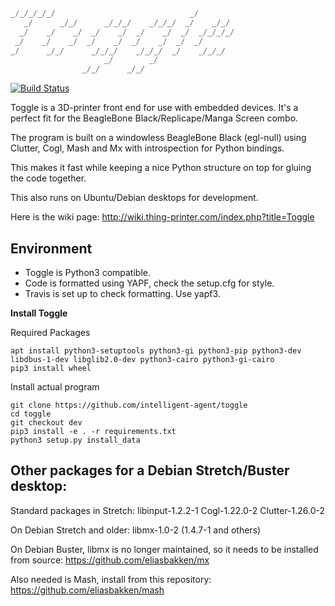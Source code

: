 ```python
_/_/_/_/_/                              _/
   _/      _/_/      _/_/_/    _/_/_/  _/    _/_/
  _/    _/    _/  _/    _/  _/    _/  _/  _/_/_/_/
 _/    _/    _/  _/    _/  _/    _/  _/  _/
_/      _/_/      _/_/_/    _/_/_/  _/    _/_/_/
                     _/        _/
                _/_/      _/_/
```

[![Build Status](https://travis-ci.org/intelligent-agent/toggle.svg?branch=dev)](https://travis-ci.org/intelligent-agent/toggle)

Toggle is a 3D-printer front end for use with embedded devices.
It's a perfect fit for the BeagleBone Black/Replicape/Manga Screen combo.

The program is built on a windowless BeagleBone Black (egl-null) using Clutter,
Cogl, Mash and Mx with introspection for Python bindings.

This makes it fast while keeping a nice Python structure on top for gluing the
code together.

This also runs on Ubuntu/Debian desktops for development.

Here is the wiki page: http://wiki.thing-printer.com/index.php?title=Toggle

## Environment

- Toggle is Python3 compatible.
- Code is formatted using YAPF, check the setup.cfg for style.
- Travis is set up to check formatting. Use yapf3.

**Install Toggle**

Required Packages

```
apt install python3-setuptools python3-gi python3-pip python3-dev libdbus-1-dev libglib2.0-dev python3-cairo python3-gi-cairo
pip3 install wheel
```

Install actual program

```
git clone https://github.com/intelligent-agent/toggle
cd toggle
git checkout dev
pip3 install -e . -r requirements.txt
python3 setup.py install_data
```

## Other packages for a Debian Stretch/Buster desktop:

Standard packages in Stretch:
libinput-1.2.2-1
Cogl-1.22.0-2
Clutter-1.26.0-2

On Debian Stretch and older:
libmx-1.0-2 (1.4.7-1 and others)

On Debian Buster, libmx is no longer maintained, so it needs to be installed from source:
https://github.com/eliasbakken/mx

Also needed is Mash, install from this repository:
https://github.com/eliasbakken/mash
